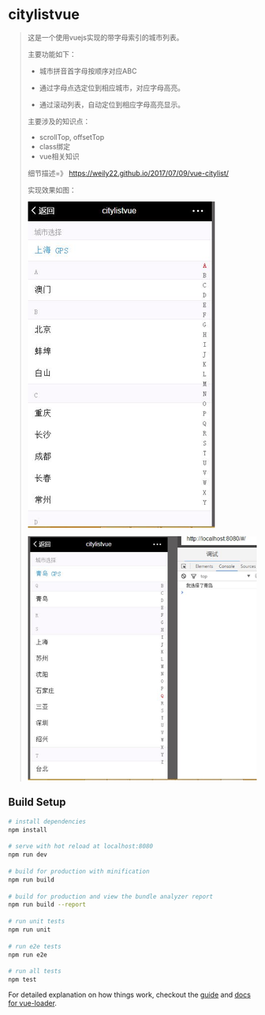 # citylistvue

> 这是一个使用vuejs实现的带字母索引的城市列表。
>
> 主要功能如下：
>
> * 城市拼音首字母按顺序对应ABC
>
>
> * 通过字母点选定位到相应城市，对应字母高亮。
> * 通过滚动列表，自动定位到相应字母高亮显示。
>
> 主要涉及的知识点：
>
> * scrollTop, offsetTop
> * class绑定
> * vue相关知识
>
> 细节描述=》 https://weily22.github.io/2017/07/09/vue-citylist/
>
> 实现效果如图：
>
> ![city1](https://github.com/weily22/citylistVue/blob/master/src/assets/city1.JPG)
>
> ![city2](https://github.com/weily22/citylistVue/blob/master/src/assets/city2.JPG)
>
>
>

## Build Setup

``` bash
# install dependencies
npm install

# serve with hot reload at localhost:8080
npm run dev

# build for production with minification
npm run build

# build for production and view the bundle analyzer report
npm run build --report

# run unit tests
npm run unit

# run e2e tests
npm run e2e

# run all tests
npm test
```

For detailed explanation on how things work, checkout the [guide](http://vuejs-templates.github.io/webpack/) and [docs for vue-loader](http://vuejs.github.io/vue-loader).
